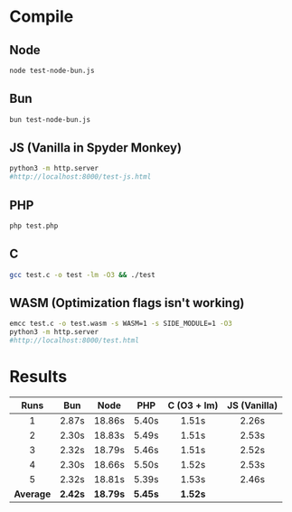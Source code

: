# Compile
## Node
```bash
node test-node-bun.js
```

## Bun
```bash
bun test-node-bun.js
```

## JS (Vanilla in Spyder Monkey)
```bash
python3 -m http.server 
#http://localhost:8000/test-js.html
```

## PHP
```bash
php test.php
```

## C
```bash
gcc test.c -o test -lm -O3 && ./test
```

## WASM (Optimization flags isn't working)
```bash
emcc test.c -o test.wasm -s WASM=1 -s SIDE_MODULE=1 -O3
python3 -m http.server
#http://localhost:8000/test.html
```

# Results
|  Runs  |   Bun   |   Node   |   PHP    |   C (O3 + lm)   |  JS (Vanilla)  |
| :----: | :-----: | :------: | :------: | :-------------: | :------------: |
|    1   |  2.87s  |  18.86s  |  5.40s   |  1.51s          |  2.26s         |
|    2   |  2.30s  |  18.83s  |  5.49s   |  1.51s          |  2.53s         |
|    3   |  2.32s  |  18.79s  |  5.46s   |  1.51s          |  2.52s         |
|    4   |  2.30s  |  18.66s  |  5.50s   |  1.52s          |  2.53s         |
|    5   |  2.32s  |  18.81s  |  5.39s   |  1.53s          |  2.46s         |
| **Average** | **2.42s** | **18.79s** | **5.45s** | **1.52s** |